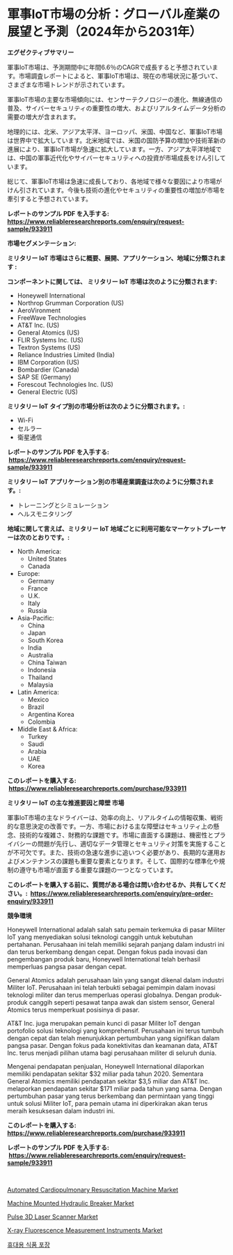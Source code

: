 <p><h1>軍事IoT市場の分析：グローバル産業の展望と予測（2024年から2031年）</h1></p><p><strong>エグゼクティブサマリー</strong></p>
<p><p>軍事IoT市場は、予測期間中に年間6.6％のCAGRで成長すると予想されています。市場調査レポートによると、軍事IoT市場は、現在の市場状況に基づいて、さまざまな市場トレンドが示されています。</p><p>軍事IoT市場の主要な市場傾向には、センサーテクノロジーの進化、無線通信の普及、サイバーセキュリティの重要性の増大、およびリアルタイムデータ分析の需要の増大が含まれます。</p><p>地理的には、北米、アジア太平洋、ヨーロッパ、米国、中国など、軍事IoT市場は世界中で拡大しています。北米地域では、米国の国防予算の増加や技術革新の進展により、軍事IoT市場が急速に拡大しています。一方、アジア太平洋地域では、中国の軍事近代化やサイバーセキュリティへの投資が市場成長をけん引しています。</p><p>総じて、軍事IoT市場は急速に成長しており、各地域で様々な要因により市場がけん引されています。今後も技術の進化やセキュリティの重要性の増加が市場を牽引すると予想されています。</p></p>
<p><strong>レポートのサンプル PDF を入手する: <a href="https://www.reliableresearchreports.com/enquiry/request-sample/933911">https://www.reliableresearchreports.com/enquiry/request-sample/933911</a></strong></p>
<p><strong>市場セグメンテーション:</strong></p>
<p><strong> ミリタリー IoT 市場はさらに概要、展開、アプリケーション、地域に分類されます :</strong></p>
<p><strong>コンポーネントに関しては、 ミリタリー IoT 市場は次のように分類されます: &nbsp;</strong></p>
<p><ul><li>Honeywell International</li><li>Northrop Grumman Corporation (US)</li><li>AeroVironment</li><li>FreeWave Technologies</li><li>AT&T Inc. (US)</li><li>General Atomics (US)</li><li>FLIR Systems Inc. (US)</li><li>Textron Systems (US)</li><li>Reliance Industries Limited (India)</li><li>IBM Corporation (US)</li><li>Bombardier (Canada)</li><li>SAP SE (Germany)</li><li>Forescout Technologies Inc. (US)</li><li>General Electric (US)</li></ul></p>
<p><strong> ミリタリー IoT タイプ別の市場分析は次のように分類されます。:</strong></p>
<p><ul><li>Wi-Fi</li><li>セルラー</li><li>衛星通信</li></ul></p>
<p><strong>レポートのサンプル PDF を入手する: &nbsp;<a href="https://www.reliableresearchreports.com/enquiry/request-sample/933911">https://www.reliableresearchreports.com/enquiry/request-sample/933911</a></strong></p>
<p><strong> ミリタリー IoT アプリケーション別の市場産業調査は次のように分類されます。:</strong></p>
<p><ul><li>トレーニングとシミュレーション</li><li>ヘルスモニタリング</li></ul></p>
<p><strong>地域に関して言えば、ミリタリー IoT 地域ごとに利用可能なマーケットプレーヤーは次のとおりです。:</strong></p>
<p><ul>
    <li>
        North America:
        <ul>
            <li>United States</li>
            <li>Canada</li>
        </ul>
    </li>
    <li>
        Europe:
        <ul>
            <li>Germany</li>
            <li>France</li>
            <li>U.K.</li>
            <li>Italy</li>
            <li>Russia</li>
        </ul>
    </li>
    <li>
        Asia-Pacific:
        <ul>
            <li>China</li>
            <li>Japan</li>
            <li>South Korea</li>
            <li>India</li>
            <li>Australia</li>
            <li>China Taiwan</li>
            <li>Indonesia</li>
            <li>Thailand</li>
            <li>Malaysia</li>
        </ul>
    </li>
    <li>
        Latin America:
        <ul>
            <li>Mexico</li>
            <li>Brazil</li>
            <li>Argentina Korea</li>
            <li>Colombia</li>
        </ul>
    </li>
    <li>
        Middle East & Africa:
        <ul>
            <li>Turkey</li>
            <li>Saudi</li>
            <li>Arabia</li>
            <li>UAE</li>
            <li>Korea</li>
        </ul>
    </li>
    </ul></p>
<p><strong>このレポートを購入する: &nbsp;<a href="https://www.reliableresearchreports.com/purchase/933911">https://www.reliableresearchreports.com/purchase/933911</a></strong></p>
<p><strong>ミリタリー IoT の主な推進要因と障壁 市場</strong></p>
<p><p>軍事IoT市場の主なドライバーは、効率の向上、リアルタイムの情報収集、戦術的な意思決定の改善です。一方、市場における主な障壁はセキュリティ上の懸念、技術的な複雑さ、財務的な課題です。市場に直面する課題は、機密性とプライバシーの問題が先行し、適切なデータ管理とセキュリティ対策を実施することが不可欠です。また、技術の急速な進歩に追いつく必要があり、長期的な運用およびメンテナンスの課題も重要な要素となります。そして、国際的な標準化や規制の遵守も市場が直面する重要な課題の一つとなっています。</p></p>
<p><strong>このレポートを購入する前に、質問がある場合は問い合わせるか、共有してください。:&nbsp; <a href="https://www.reliableresearchreports.com/enquiry/pre-order-enquiry/933911">https://www.reliableresearchreports.com/enquiry/pre-order-enquiry/933911</a></strong></p>
<p><strong>競争環境</strong></p>
<p><p>Honeywell International adalah salah satu pemain terkemuka di pasar Militer IoT yang menyediakan solusi teknologi canggih untuk kebutuhan pertahanan. Perusahaan ini telah memiliki sejarah panjang dalam industri ini dan terus berkembang dengan cepat. Dengan fokus pada inovasi dan pengembangan produk baru, Honeywell International telah berhasil memperluas pangsa pasar dengan cepat.</p><p>General Atomics adalah perusahaan lain yang sangat dikenal dalam industri Militer IoT. Perusahaan ini telah terbukti sebagai pemimpin dalam inovasi teknologi militer dan terus memperluas operasi globalnya. Dengan produk-produk canggih seperti pesawat tanpa awak dan sistem sensor, General Atomics terus memperkuat posisinya di pasar.</p><p>AT&T Inc. juga merupakan pemain kunci di pasar Militer IoT dengan portofolio solusi teknologi yang komprehensif. Perusahaan ini terus tumbuh dengan cepat dan telah menunjukkan pertumbuhan yang signifikan dalam pangsa pasar. Dengan fokus pada konektivitas dan keamanan data, AT&T Inc. terus menjadi pilihan utama bagi perusahaan militer di seluruh dunia.</p><p>Mengenai pendapatan penjualan, Honeywell International dilaporkan memiliki pendapatan sekitar $32 miliar pada tahun 2020. Sementara General Atomics memiliki pendapatan sekitar $3,5 miliar dan AT&T Inc. melaporkan pendapatan sekitar $171 miliar pada tahun yang sama. Dengan pertumbuhan pasar yang terus berkembang dan permintaan yang tinggi untuk solusi Militer IoT, para pemain utama ini diperkirakan akan terus meraih kesuksesan dalam industri ini.</p></p>
<p><strong>このレポートを購入する: &nbsp; <a href="https://www.reliableresearchreports.com/purchase/933911">https://www.reliableresearchreports.com/purchase/933911</a></strong></p>
<p><strong>レポートのサンプル PDF を入手する: &nbsp;<a href="https://www.reliableresearchreports.com/enquiry/request-sample/933911">https://www.reliableresearchreports.com/enquiry/request-sample/933911</a></strong><strong></strong></p>
<p>&nbsp;</p>
<p><p><a href="https://github.com/kufem1/Market-Research-Report-List-1/blob/main/automated-cardiopulmonary-resuscitation-machine-market.md">Automated Cardiopulmonary Resuscitation Machine Market</a></p><p><a href="https://five-trouble-98a.notion.site/Machine-Mounted-Hydraulic-Breaker-Market-Provides-a-Comprehensive-Analysis-Including-a-Macro-Overvie-31e10022b36d44b89fef7bc9a8985fa8">Machine Mounted Hydraulic Breaker Market</a></p><p><a href="https://butternut-bug-553.notion.site/Pulse-3D-Laser-Scanner-Market-Research-Report-Reveals-The-Latest-Trends-And-Opportunities-of-this-Ma-e34bd593d40e4c07a302e0c81fc5f47d">Pulse 3D Laser Scanner Market</a></p><p><a href="https://issuu.com/reportprime-2/docs/x-ray-fluorescence-measurement-instruments-market-">X-ray Fluorescence Measurement Instruments Market</a></p><p><a href="https://medium.com/@timkunzety907856/%EC%9D%B4%EB%8F%99-%EC%A4%91%EC%9D%B8-%EC%8B%9D%ED%92%88-%ED%8F%AC%EC%9E%A5-%EC%8B%9C%EC%9E%A5-%EC%8B%9C%EC%9E%A5-%EC%A0%90%EC%9C%A0%EC%9C%A8-%EC%8B%9C%EC%9E%A5-%EB%8F%99%ED%96%A5-%EB%B0%8F-%EB%AF%B8%EB%9E%98-%EC%84%B1%EC%9E%A5-%ED%83%90%EC%83%89-ac28e4a6b324">휴대용 식품 포장</a></p></p>